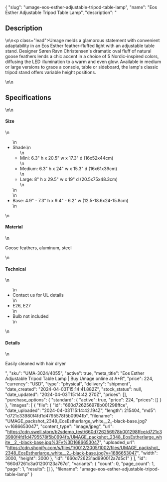 {
  "slug": "umage-eos-esther-adjustable-tripod-table-lamp",
  "name": "Eos Esther Adjustable Tripod Table Lamp",
  "description": "<h2>Description</h2>\n<!-- split -->\n<p class=\"lead\">Umage melds a glamorous statement with convenient adaptability in an Eos Esther feather-fluffed light with an adjustable table stand. Designer Søren Ravn Christensen's dramatic oval fluff of natural goose feathers lends a chic accent in a choice of 5 Nordic-inspired colors, diffusing the LED illumination to a warm and even glow. Available in medium or large versions to grace a console, table or sideboard, the lamp's classic tripod stand offers variable height positions.</p>\n<!-- split -->\n<h2>Specifications</h2>\n<!-- split -->\n<h4>Size</h4>\n<ul>\n<li>Shade:\n<ul>\n<li>Mini: 6.3\" h x 20.5\" w x 17.3\" d (16x52x44cm)</li>\n<li>Medium: 6.3\" h x 24\" w x 15.3\" d (16x61x39cm)</li>\n<li>Large: 8\" h x 29.5\" w x 19\" d (20.5x75x48.3cm)</li>\n</ul>\n</li>\n<li>Base: 4.9\" - 7.3\" h x 9.4\" - 6.2\" w (12.5-18.6x24-15.8cm)</li>\n</ul>\n<h4>Material</h4>\n<p>Goose feathers, aluminum, steel</p>\n<h4>Technical</h4>\n<ul>\n<li>Contact us for UL details</li>\n<li>E26, E27</li>\n<li>Bulb not included</li>\n</ul>\n<h4>Details</h4>\n<p><span>Easily cleaned with hair dryer</span></p>",
  "sku": "UMA-3024/4055",
  "active": true,
  "meta_title": "Eos Esther Adjustable Tripod Table Lamp | Buy Umage online at A+R",
  "price": 224,
  "currency": "USD",
  "type": "physical",
  "delivery": "shipment",
  "date_created": "2024-04-03T15:14:41.882Z",
  "stock_status": null,
  "date_updated": "2024-04-03T15:14:42.270Z",
  "prices": [],
  "purchase_options": {
    "standard": {
      "active": true,
      "price": 224,
      "prices": []
    }
  },
  "images": [
    {
      "file": {
        "id": "660d726256978b001298ffce",
        "date_uploaded": "2024-04-03T15:14:42.194Z",
        "length": 215404,
        "md5": "d721c33980f4fd1d4795578f5b0994fb",
        "filename": "UMAGE_packshot_2348_EosEstherlarge_white__2_-black-base.jpg?v=1686653047",
        "content_type": "image/jpeg",
        "url": "https://cdn.swell.store/b2sdemo_test/660d726256978b001298ffce/d721c33980f4fd1d4795578f5b0994fb/UMAGE_packshot_2348_EosEstherlarge_white__2_-black-base.jpg%3Fv%3D1686653047",
        "uploaded_url": "https://cdn.shopify.com/s/files/1/0012/2005/1002/files/UMAGE_packshot_2348_EosEstherlarge_white__2_-black-base.jpg?v=1686653047",
        "width": 3000,
        "height": 3000
      },
      "id": "660d726231ad990012a7d5c1"
    }
  ],
  "id": "660d7261c3a01200123a767d",
  "variants": {
    "count": 0,
    "page_count": 1,
    "page": 1,
    "results": []
  },
  "filename": "umage-eos-esther-adjustable-tripod-table-lamp"
}